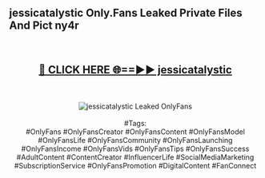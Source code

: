<h2>jessicatalystic Only.Fans Leaked Private Files And Pict ny4r</h2>
<br>
<div align="center">
<h2><a href="https://mediafiles.top/jessicatalystic" rel="nofollow">🔴 CLICK HERE 🌐==►► jessicatalystic</a></h2>
<br>
<br>
<a href="https://mediafiles.top/jessicatalystic" rel="nofollow" data-target="animated-image.originalLink"><img src="https://i.ibb.co.com/WyWwxjT/player-gif2.gif" alt="jessicatalystic Leaked OnlyFans" style="max-width: 100%; display: inline-block;" data-target="animated-image.originalImage"></a>
<br><br>
#Tags:
<br>
#OnlyFans #OnlyFansCreator #OnlyFansContent #OnlyFansModel #OnlyFansLife #OnlyFansCommunity #OnlyFansLaunching #OnlyFansIncome #OnlyFansVids #OnlyFansTips #OnlyFansSuccess #AdultContent #ContentCreator #InfluencerLife #SocialMediaMarketing #SubscriptionService #OnlyFansPromotion #DigitalContent #FanConnect
</div>
<br>